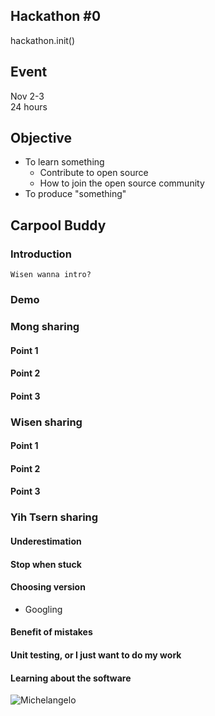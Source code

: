 ## Hackathon #0

hackathon.init()

## Event

Nov 2-3  
24 hours

## Objective

- To learn something
  - Contribute to open source
  - How to join the open source community
- To produce "something"

## Carpool Buddy

### Introduction

```Wisen wanna intro?```

### Demo

### Mong sharing
#### Point 1
#### Point 2
#### Point 3

### Wisen sharing
#### Point 1
#### Point 2
#### Point 3

### Yih Tsern sharing
#### Underestimation
#### Stop when stuck
#### Choosing version
- Googling
#### Benefit of mistakes
#### Unit testing, or I just want to do my work
#### Learning about the software
![Michelangelo](http://cdn.quotes-lover.com/wp-content/uploads/Every-block-of-stone-has-a-statue-inside-it-and-it-is-the-task-of-the-sculptor-to-discover-it.-Michelangelo-quote-209x250.jpg?Expires=1384235117&Signature=g4E3Wzxl~KwJTRRjYMMhuY92NKroO-Hu0Wbqy6CaI~Xh~Bj9hAypNP8FEkw8g1h~68tcx4w88UQErSkSxMYkJuJ2NVdeqdaNyzFmvTcauUoShOkHW~1-nS-Q4dV3MsNm3~7t~AOBnDioCrGXsV9WHDTnBycaWBMIq63o7wV3HE8fhC8sZ~~2LGkf5u2GZOH0d9~hA7WfKPoKjr-vqG245wDGX0wc0Sif0DsoArKCuspEMDltub3golyxAlYRk0Q6KIqWYSAJCQXjTQTswjHE~Dy1b2BmX8JlniZDZhLcKuW2EUxtq6NOQN00oYG3IXS45xtM~KVWqX5mX7APBSn6Iw__&Key-Pair-Id=APKAIQW3RHDMCRES3G4A)